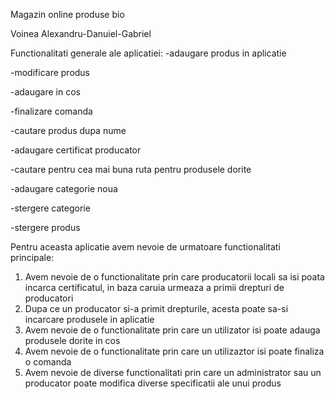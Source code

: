 Magazin online produse bio

Voinea Alexandru-Danuiel-Gabriel

Functionalitati generale ale aplicatiei:
-adaugare produs in aplicatie

-modificare produs

-adaugare in cos

-finalizare comanda

-cautare produs dupa nume 

-adaugare certificat producator

-cautare pentru cea mai buna ruta pentru produsele dorite 

-adaugare categorie noua 

-stergere categorie

-stergere produs

Pentru aceasta aplicatie avem nevoie de urmatoare functionalitati principale:
1) Avem nevoie de o functionalitate prin care producatorii locali sa isi poata incarca certificatul, in baza caruia urmeaza a primii drepturi de producatori
2) Dupa ce un producator si-a primit drepturile, acesta poate sa-si incarcare produsele in aplicatie
3) Avem nevoie de o functionalitate prin care un utilizator isi poate adauga produsele dorite in cos
4) Avem nevoie de o functionalitate prin care un utilizaztor isi poate finaliza o comanda
5) Avem nevoie de diverse functionalitati prin care un administrator sau un producator poate modifica diverse specificatii ale unui produs
